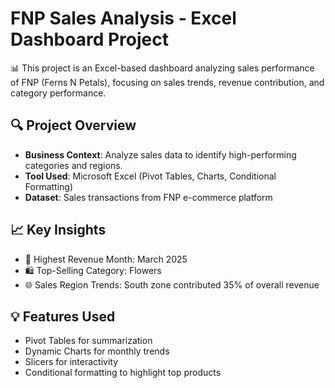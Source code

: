 # FNP Sales Analysis - Excel Dashboard Project

📊 This project is an Excel-based dashboard analyzing sales performance of FNP (Ferns N Petals), focusing on sales trends, revenue contribution, and category performance.

## 🔍 Project Overview

- **Business Context**: Analyze sales data to identify high-performing categories and regions.
- **Tool Used**: Microsoft Excel (Pivot Tables, Charts, Conditional Formatting)
- **Dataset**: Sales transactions from FNP e-commerce platform

## 📈 Key Insights

- 🚀 Highest Revenue Month: March 2025
- 🛍️ Top-Selling Category: Flowers
- 🌐 Sales Region Trends: South zone contributed 35% of overall revenue

## 💡 Features Used

- Pivot Tables for summarization
- Dynamic Charts for monthly trends
- Slicers for interactivity
- Conditional formatting to highlight top products



